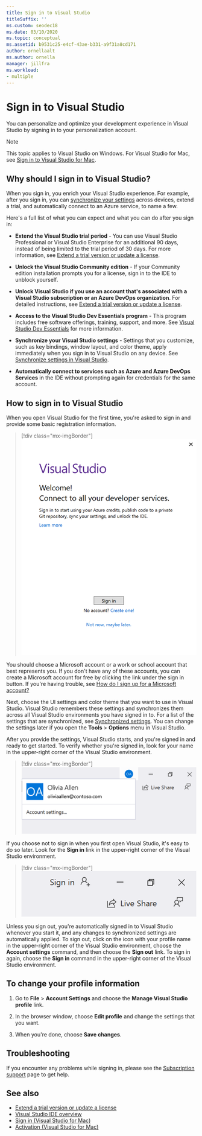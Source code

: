 ```yaml
---
title: Sign in to Visual Studio
titleSuffix: ''
ms.custom: seodec18
ms.date: 03/10/2020
ms.topic: conceptual
ms.assetid: b9531c25-e4cf-43ae-b331-a9f31a8cd171
author: ornellaalt
ms.author: ornella
manager: jillfra
ms.workload:
- multiple
---
```

# Sign in to Visual Studio

You can personalize and optimize your development experience in Visual Studio by signing in to your personalization account.

> [!NOTE]
> This topic applies to Visual Studio on Windows. For Visual Studio for Mac, see [Sign in to Visual Studio for Mac](/visualstudio/mac/signing-in).

## Why should I sign in to Visual Studio?

When you sign in, you enrich your Visual Studio experience. For example, after you sign in, you can [synchronize your settings](synchronized-settings-in-visual-studio.md) across devices, extend a trial, and automatically connect to an Azure service, to name a few.

Here's a full list of what you can expect and what you can do after you sign in:
- **Extend the Visual Studio trial period** - You can use Visual Studio Professional or Visual Studio Enterprise for an additional 90 days, instead of being limited to the trial period of 30 days. For more information, see [Extend a trial version or update a license](../ide/how-to-unlock-visual-studio.md).

- **Unlock the Visual Studio Community edition** - If your Community edition installation prompts you for a license, sign in to the IDE to unblock yourself.

- **Unlock Visual Studio if you use an account that's associated with a Visual Studio subscription or an Azure DevOps organization**. For detailed instructions, see [Extend a trial version or update a license](../ide/how-to-unlock-visual-studio.md).

- **Access to the Visual Studio Dev Essentials program** - This program includes free software offerings, training, support, and more. See [Visual Studio Dev Essentials](https://visualstudio.microsoft.com/dev-essentials/) for more information.

- **Synchronize your Visual Studio settings** - Settings that you customize, such as key bindings, window layout, and color theme, apply immediately when you sign in to Visual Studio on any device. See [Synchronize settings in Visual Studio](../ide/synchronized-settings-in-visual-studio.md).

- **Automatically connect to services such as Azure and Azure DevOps Services** in the IDE without prompting again for credentials for the same account.

## How to sign in to Visual Studio

When you open Visual Studio for the first time, you're asked to sign in and provide some basic registration information. 

 > [!div class="mx-imgBorder"]
 > ![Sign-in prompt](../ide/media/vs2019_signinpopup.png)

You should choose a Microsoft account or a work or school account that best represents you. If you don't have any of these accounts, you can create a Microsoft account for free by clicking the link under the sign in button. If you're having trouble, see [How do I sign up for a Microsoft account?](https://support.microsoft.com/help/4026324/microsoft-account-how-to-create)

Next, choose the UI settings and color theme that you want to use in Visual Studio. Visual Studio remembers these settings and synchronizes them across all Visual Studio environments you have signed in to. For a list of the settings that are synchronized, see [Synchronized settings](../ide/synchronized-settings-in-visual-studio.md). You can change the settings later if you open the **Tools** > **Options** menu in Visual Studio.

After you provide the settings, Visual Studio starts, and you're signed in and ready to get started. To verify whether you're signed in, look for your name in the upper-right corner of the Visual Studio environment.

 > [!div class="mx-imgBorder"]
 > ![Currently logged in user in VS2019](../ide/media/vs2019_username.png)

If you choose not to sign in when you first open Visual Studio, it's easy to do so later. Look for the **Sign in** link in the upper-right corner of the Visual Studio environment. 

 >[!div class="mx-imgBorder"]
 >![Not signed in user](../ide/media/vs2019_usernotsignedin.png)

Unless you sign out, you're automatically signed in to Visual Studio whenever you start it, and any changes to synchronized settings are automatically applied. To sign out, click on the icon with your profile name in the upper-right corner of the Visual Studio environment, choose the **Account settings** command, and then choose the **Sign out** link. To sign in again, choose the **Sign in** command in the upper-right corner of the Visual Studio environment.

## To change your profile information

1. Go to **File** > **Account Settings** and choose the **Manage Visual Studio profile** link.

1. In the browser window, choose **Edit profile** and change the settings that you want.

1. When you're done, choose **Save changes**.

## Troubleshooting

If you encounter any problems while signing in, please see the [Subscription support](https://visualstudio.microsoft.com/subscriptions/support/) page to get help.

## See also

* [Extend a trial version or update a license](../ide/how-to-unlock-visual-studio.md)
* [Visual Studio IDE overview](../get-started/visual-studio-ide.md)
* [Sign in (Visual Studio for Mac)](/visualstudio/mac/signing-in)
* [Activation (Visual Studio for Mac)](/visualstudio/mac/activation)
